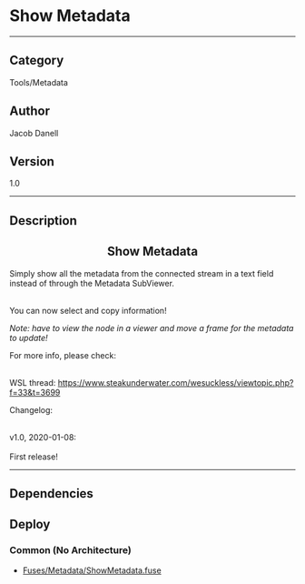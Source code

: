 # Show Metadata
___

## Category
Tools/Metadata

## Author
Jacob Danell

## Version
1.0

___

## Description
<center><h2>Show Metadata</h2></center>
<p>Simply show all the metadata from the connected stream in a text field instead of through the Metadata SubViewer.</p>

<br>You can now select and copy information!</br>
<p><i>Note: have to view the node in a viewer and move a frame for the metadata to update!</i></p>

<p>For more info, please check:</p>

<br>WSL thread: <a href="https://www.steakunderwater.com/wesuckless/viewtopic.php?f=33&t=3699">https://www.steakunderwater.com/wesuckless/viewtopic.php?f=33&t=3699</a></br>


<p>Changelog:</p>

<br>v1.0, 2020-01-08:</br>
<br>First release!</br>

___

## Dependencies

## Deploy

### Common (No Architecture)

<ul>
<li><a href="https://gitlab.com/WeSuckLess/Reactor/-/blob/master/Atoms/com.JacobDanell.ShowMetadata/Fuses/Metadata/ShowMetadata.fuse?ref_type=heads">Fuses/Metadata/ShowMetadata.fuse</a></li>
</ul>
